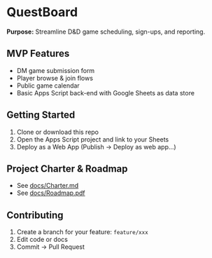 # QuestBoard

**Purpose:** Streamline D&D game scheduling, sign-ups, and reporting.

## MVP Features
- DM game submission form
- Player browse & join flows
- Public game calendar
- Basic Apps Script back-end with Google Sheets as data store

## Getting Started
1. Clone or download this repo
2. Open the Apps Script project and link to your Sheets
3. Deploy as a Web App (Publish → Deploy as web app…)

## Project Charter & Roadmap
- See [docs/Charter.md](docs/Charter.md)
- See [docs/Roadmap.pdf](docs/Roadmap.pdf)

## Contributing
1. Create a branch for your feature: `feature/xxx`
2. Edit code or docs
3. Commit → Pull Request
